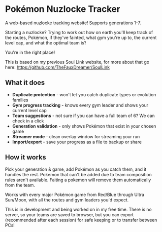 # Pokémon Nuzlocke Tracker
A web-based nuzlocke tracking website! Supports generations 1-7.

Starting a nuzlocke? Trying to work out how on earth you'll keep track of the routes, Pokémon, if they've fainted, what gym you're up to, the current level cap, and what the optimal team is?

You're in the right place!

This is based on my previous Soul Link website, for more about that go here: https://github.com/TheFauxDreamer/SoulLink

## What it does

- **Duplicate protection** - won't let you catch duplicate types or evolution families  
- **Gym progress tracking** - knows every gym leader and shows your current level cap
- **Team suggestions** - not sure if you can have a full team of 6? We can check in a click
- **Generation validation** - only shows Pokémon that exist in your chosen game
- **Streamer mode** - clean overlay window for streaming your run
- **Import/export** - save your progress as a file to backup or share

## How it works

Pick your generation & game, add Pokémon as you catch them, and it handles the rest. Pokemon that can't be added due to team composition rules aren't available. Faiting a pokemon will remove them automatically from the team.

Works with every major Pokémon game from Red/Blue through Ultra Sun/Moon, with all the routes and gym leaders you'd expect.

This is in development and being worked on in my free time. There is no server, so your teams are saved to browser, but you can export (recommended after each session) for safe keeping or to transfer between PCs!
